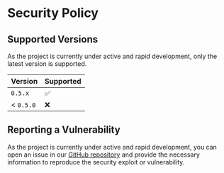 # Security Policy

## Supported Versions

As the project is currently under active and rapid development,
only the latest version is supported.

| Version     | Supported          |
| ----------- | ------------------ |
| `0.5.x`     | :white_check_mark: |
| < `0.5.0`   | :x:                |

## Reporting a Vulnerability

As the project is currently under active and rapid development,
you can open an issue in our [GitHub repository](https://github.com/Chris1320/ProjectSCARS/issues)
and provide the necessary information to reproduce the security
exploit or vulnerability.
